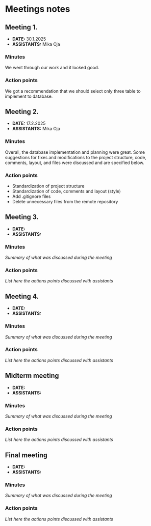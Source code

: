 # Meetings notes

## Meeting 1.
* **DATE:** 30.1.2025
* **ASSISTANTS:** Mika Oja

### Minutes
We went through our work and it looked good.

### Action points
We got a recommendation that we should select only three table to implement to database.




## Meeting 2.
* **DATE:** 17.2.2025
* **ASSISTANTS:** Mika Oja

### Minutes
Overall, the database implementation and planning were great. Some suggestions for fixes and modifications to the project structure, code, comments, layout, and files were discussed and are specified below.

### Action points
- Standardization of project structure
- Standardization of code, comments and layout (style)
- Add .gitignore files
- Delete unnecessary files from the remote repository




## Meeting 3.
* **DATE:**
* **ASSISTANTS:**

### Minutes
*Summary of what was discussed during the meeting*

### Action points
*List here the actions points discussed with assistants*




## Meeting 4.
* **DATE:**
* **ASSISTANTS:**

### Minutes
*Summary of what was discussed during the meeting*

### Action points
*List here the actions points discussed with assistants*




## Midterm meeting
* **DATE:**
* **ASSISTANTS:**

### Minutes
*Summary of what was discussed during the meeting*

### Action points
*List here the actions points discussed with assistants*




## Final meeting
* **DATE:**
* **ASSISTANTS:**

### Minutes
*Summary of what was discussed during the meeting*

### Action points
*List here the actions points discussed with assistants*




